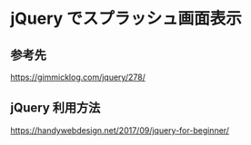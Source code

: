 # jQuery でスプラッシュ画面表示

## 参考先

https://gimmicklog.com/jquery/278/

## jQuery 利用方法

https://handywebdesign.net/2017/09/jquery-for-beginner/
